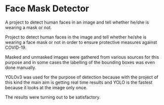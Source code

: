 # Face Mask Detector
A project to detect human faces in an image and tell whether he/she is wearing a mask or not.

Project to detect human faces in the image and tell whether he/she is wearing a face mask or not in order to ensure protective measures against COVID-19.

Masked and unmasked images were gathered from various sources for this purpose and in some cases the labelling of the bounding boxes was even done manually.

YOLOv3 was used for the purpose of detection because with the project of this kind the main aim is getting real time results and YOLO is the fastest because it looks at the image only once.

The results were turning out to be satisfactory.
